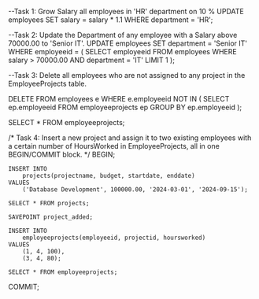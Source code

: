 --Task 1: Grow Salary all employees in 'HR' department on 10 % 
UPDATE
    employees
SET
    salary = salary * 1.1
WHERE
    department = 'HR';

--Task 2: Update the Department of any employee with a Salary above 70000.00 to 'Senior IT'.
UPDATE
    employees
SET
    department = 'Senior IT'
WHERE
    employeeid = (
        SELECT 
            employeeid
        FROM
            employees
        WHERE
            salary > 70000.00 AND department = 'IT'
        LIMIT 1
    );

--Task 3: Delete all employees who are not assigned to any project in the EmployeeProjects table.

DELETE FROM
    employees e
WHERE
    e.employeeid NOT IN (
        SELECT 
            ep.employeeid
        FROM
            employeeprojects ep
        GROUP BY
            ep.employeeid
    );

SELECT * FROM employeeprojects;

/*
    Task 4: Insert a new project and assign it to two existing employees with a certain 
    number of HoursWorked in EmployeeProjects, all in one BEGIN/COMMIT block.
*/
BEGIN;

    INSERT INTO
        projects(projectname, budget, startdate, enddate)
    VALUES
        ('Database Development', 100000.00, '2024-03-01', '2024-09-15');
    
    SELECT * FROM projects;

    SAVEPOINT project_added;

    INSERT INTO
        employeeprojects(employeeid, projectid, hoursworked)
    VALUES 
        (1, 4, 100),
        (3, 4, 80);

    SELECT * FROM employeeprojects;

COMMIT;
